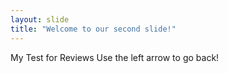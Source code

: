 ```yaml
---
layout: slide
title: "Welcome to our second slide!"
---
```

My Test for Reviews
Use the left arrow to go back!

